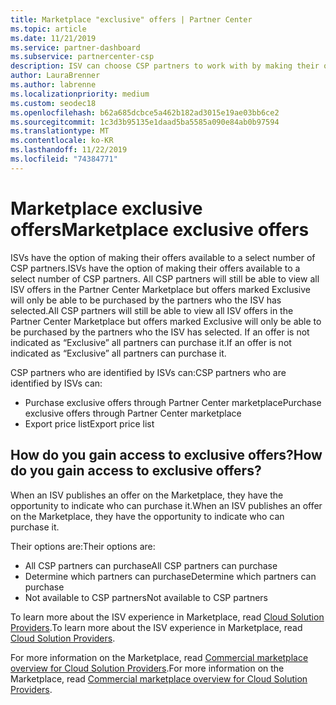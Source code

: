 ```yaml
---
title: Marketplace "exclusive" offers | Partner Center
ms.topic: article
ms.date: 11/21/2019
ms.service: partner-dashboard
ms.subservice: partnercenter-csp
description: ISV can choose CSP partners to work with by making their offers exclusive.
author: LauraBrenner
ms.author: labrenne
ms.localizationpriority: medium
ms.custom: seodec18
ms.openlocfilehash: b62a685dcbce5a462b182ad3015e19ae03bb6ce2
ms.sourcegitcommit: 1c3d3b95135e1daad5ba5585a090e84ab0b97594
ms.translationtype: MT
ms.contentlocale: ko-KR
ms.lasthandoff: 11/22/2019
ms.locfileid: "74384771"
---
```

# <a name="marketplace-exclusive-offers"></a><span data-ttu-id="91774-103">Marketplace exclusive offers</span><span class="sxs-lookup"><span data-stu-id="91774-103">Marketplace exclusive offers</span></span>

<span data-ttu-id="91774-104">ISVs have the option of making their offers available to a select number of CSP partners.</span><span class="sxs-lookup"><span data-stu-id="91774-104">ISVs have the option of making their offers available to a select number of CSP partners.</span></span> <span data-ttu-id="91774-105">All CSP partners will still be able to view all ISV offers in the Partner Center Marketplace but offers marked Exclusive will only be able to be purchased by the partners who the ISV has selected.</span><span class="sxs-lookup"><span data-stu-id="91774-105">All CSP partners will still be able to view all ISV offers in the Partner Center Marketplace but offers marked Exclusive will only be able to be purchased by the partners who the ISV has selected.</span></span> <span data-ttu-id="91774-106">If an offer is not indicated as “Exclusive” all partners can purchase it.</span><span class="sxs-lookup"><span data-stu-id="91774-106">If an offer is not indicated as “Exclusive” all partners can purchase it.</span></span>

<span data-ttu-id="91774-107">CSP partners who are identified by ISVs can:</span><span class="sxs-lookup"><span data-stu-id="91774-107">CSP partners who are identified by ISVs can:</span></span>

- <span data-ttu-id="91774-108">Purchase exclusive offers through Partner Center marketplace</span><span class="sxs-lookup"><span data-stu-id="91774-108">Purchase exclusive offers through Partner Center marketplace</span></span>
- <span data-ttu-id="91774-109">Export price list</span><span class="sxs-lookup"><span data-stu-id="91774-109">Export price list</span></span>

## <a name="how-do-you-gain-access-to-exclusive-offers"></a><span data-ttu-id="91774-110">How do you gain access to exclusive offers?</span><span class="sxs-lookup"><span data-stu-id="91774-110">How do you gain access to exclusive offers?</span></span>

<span data-ttu-id="91774-111">When an ISV publishes an offer on the Marketplace, they have the opportunity to indicate who can purchase it.</span><span class="sxs-lookup"><span data-stu-id="91774-111">When an ISV publishes an offer on the Marketplace, they have the opportunity to indicate who can purchase it.</span></span> 

<span data-ttu-id="91774-112">Their options are:</span><span class="sxs-lookup"><span data-stu-id="91774-112">Their options are:</span></span>

- <span data-ttu-id="91774-113">All CSP partners can purchase</span><span class="sxs-lookup"><span data-stu-id="91774-113">All CSP partners can purchase</span></span>
- <span data-ttu-id="91774-114">Determine which partners can purchase</span><span class="sxs-lookup"><span data-stu-id="91774-114">Determine which partners can purchase</span></span>
- <span data-ttu-id="91774-115">Not available to CSP partners</span><span class="sxs-lookup"><span data-stu-id="91774-115">Not available to CSP partners</span></span>

<span data-ttu-id="91774-116">To learn more about the ISV experience in Marketplace, read [Cloud Solution Providers](https://docs.microsoft.com/azure/marketplace/cloud-solution-providers).</span><span class="sxs-lookup"><span data-stu-id="91774-116">To learn more about the ISV experience in Marketplace, read [Cloud Solution Providers](https://docs.microsoft.com/azure/marketplace/cloud-solution-providers).</span></span>

<span data-ttu-id="91774-117">For more information on the Marketplace, read [Commercial marketplace overview for Cloud Solution Providers](https://docs.microsoft.partner-center/commercial-marketplace-overview.md).</span><span class="sxs-lookup"><span data-stu-id="91774-117">For more information on the Marketplace, read [Commercial marketplace overview for Cloud Solution Providers](https://docs.microsoft.partner-center/commercial-marketplace-overview.md).</span></span>